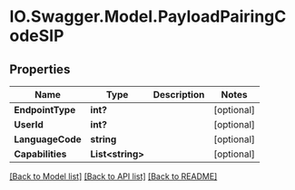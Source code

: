 # IO.Swagger.Model.PayloadPairingCodeSIP
## Properties

Name | Type | Description | Notes
------------ | ------------- | ------------- | -------------
**EndpointType** | **int?** |  | [optional] 
**UserId** | **int?** |  | [optional] 
**LanguageCode** | **string** |  | [optional] 
**Capabilities** | **List&lt;string&gt;** |  | [optional] 

[[Back to Model list]](../README.md#documentation-for-models) [[Back to API list]](../README.md#documentation-for-api-endpoints) [[Back to README]](../README.md)

